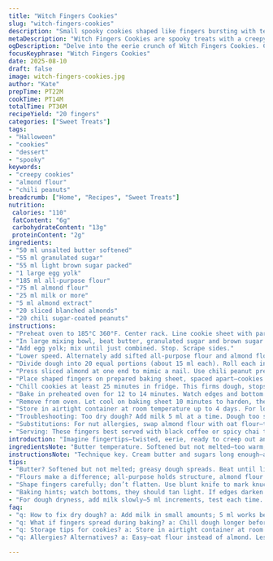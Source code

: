 ```yaml
---
title: "Witch Fingers Cookies"
slug: "witch-fingers-cookies"
description: "Small spooky cookies shaped like fingers bursting with texture. Made from a butter-sugar base with flour replaced partially by almond flour for chew and richness. Egg yolk binds but keeps it tender. Milk adds moisture—adjustable for dough consistency. Vanilla subbed with almond extract for a nutty twist. Candy 'nails' replaced by sliced blanched almonds, reddish sugar-coated peanuts swapped for bright red chili-coated peanuts adding heat with sweet. Chill dough to firm up—critical for shaping fingers. Bake until pale golden underneath with subtle crackle on edge. Cool completely before handling; otherwise, they crumble. Great for Halloween or anytime you want to freak out guests. Crunchy, chewy, sweet with a whisper of spice from the chili peanuts. No em dash here. Practical, reliable, worried about dough dryness? Add milk teaspoon by teaspoon."
metaDescription: "Witch Fingers Cookies are spooky treats with a creepy crunch. Spicy and sweet. Perfect for Halloween gatherings or any fun occasion."
ogDescription: "Delve into the eerie crunch of Witch Fingers Cookies. Chewy and spooky, these treats are a must for Halloween parties."
focusKeyphrase: "Witch Fingers Cookies"
date: 2025-08-10
draft: false
image: witch-fingers-cookies.jpg
author: "Kate"
prepTime: PT22M
cookTime: PT14M
totalTime: PT36M
recipeYield: "20 fingers"
categories: ["Sweet Treats"]
tags:
- "Halloween"
- "cookies"
- "dessert"
- "spooky"
keywords:
- "creepy cookies"
- "almond flour"
- "chili peanuts"
breadcrumb: ["Home", "Recipes", "Sweet Treats"]
nutrition: 
 calories: "110"
 fatContent: "6g"
 carbohydrateContent: "13g"
 proteinContent: "2g"
ingredients:
- "50 ml unsalted butter softened"
- "55 ml granulated sugar"
- "55 ml light brown sugar packed"
- "1 large egg yolk"
- "185 ml all-purpose flour"
- "75 ml almond flour"
- "25 ml milk or more"
- "5 ml almond extract"
- "20 sliced blanched almonds"
- "20 chili sugar-coated peanuts"
instructions:
- "Preheat oven to 185°C 360°F. Center rack. Line cookie sheet with parchment paper; avoid greasing to prevent spreading."
- "In large mixing bowl, beat butter, granulated sugar and brown sugar at medium speed until fluffy and pale—3 to 4 minutes. Avoid overbeating or butter melts and dough turns greasy."
- "Add egg yolk; mix until just combined. Stop. Scrape sides."
- "Lower speed. Alternately add sifted all-purpose flour and almond flour with milk and almond extract in thirds. Dough will feel dry but tacky. Add milk incrementally if too crumbly; test pinch between fingers for slight stickiness."
- "Divide dough into 20 equal portions (about 15 ml each). Roll each into a finger shape roughly 7 cm long. Don't flatten; keep natural finger dimension. Make shallow grooves horizontally—simulate knuckles—using tip of a blunt knife or skewer."
- "Press sliced almond at one end to mimic a nail. Use chili peanut pressed gently at other end to represent bloody bone protruding. Avoid pushing too deep or it will burst out during baking, making a mess."
- "Place shaped fingers on prepared baking sheet, spaced apart—cookies expand slightly, avoid touch."
- "Chill cookies at least 25 minutes in fridge. This firms dough, stops spreading, helps keep shape during bake."
- "Bake in preheated oven for 12 to 14 minutes. Watch edges and bottom. Bottom should get faint golden hue but not brown. Top remains pale but set. If edges are darkening early, turn off oven, let residual heat finish to avoid burnt taste."
- "Remove from oven. Let cool on baking sheet 10 minutes to harden, then transfer to wire rack. Handling too soon breaks fingers. Cooling ensures sturdiness."
- "Store in airtight container at room temperature up to 4 days. For longer freshness, freeze unbaked formed dough wrapped tightly for up to 2 months."
- "Troubleshooting: Too dry dough? Add milk 5 ml at a time. Dough too soft? Chill longer. Almond flour adds moisture and chew but makes dough delicate — handle gently."
- "Substitutions: For nut allergies, swap almond flour with oat flour—texture changes, less rich but still tasty. Use vanilla extract if almond unavailable but flavor differs."
- "Serving: These fingers best served with black coffee or spicy chai to balance sweetness and the chili peanut's heat."
introduction: "Imagine fingertips—twisted, eerie, ready to creep out any gathering. Not just for show though—they snap with crunch, follow with bite into chewy crumb. Butter and sugars whipped until light, tannin-rich almond flour mixed innocent like a ghost hiding. Egg yolk gives body but not toughness. Milk softens just enough; no wet letdowns. Candy nails? Nope. Soft almond slices natural, subtle crunch not plastic fake. Replacing old red peanuts for chili-sugar-coated ones introduces a sting—unexpected with sweet. Worth the chill, that chilling step. No rushing; dough must firm or else, shapes collapse mid-bake. Watch edges, bottom color. Pale golden edge signals done. Crisp but pliant, those fingers break apart under bite, reveal texture. Not just dessert; experience. Calling for black coffee or spicy milky chai to balance sweet, spicy, buttery combo. Clean kitchen timer but keep on feel. Baking is sensory, not exact. Oven quirks differ. Keep eyes peeled. Beware crackly broken fingers before cool. Handle with care—or lose the effect."
ingredientsNote: "Butter temperature. Softened but not melted—too warm, dough turns greasy, spreads. Sugar choice matters—light brown sugar with mild molasses flavor softens crumb but doesn't wet dough. Granulated sugar balances tooth snap. Egg yolk holds moisture, binds. Flour mix here altered partially to almond flour—gives chew, nutty flavor without overpowering, keeps gluten low to avoid tough fingers. Milk quantity is variable. Start low; too much makes sticky dough. Better to add very small amounts, pinch test every time. Vanilla replaced with almond extract—more intense, invites curiosity. Candies switched for sliced almonds and chili-sugar peanuts; the latter adds heat and visual punch. Chill step mandatory—avoids spreading into blobs. Terrain between sticky and dry dough must be felt, not just watched. Substitutions possible but some textural tradeoffs. Allergy options include oat flour instead of almonds but dough will be denser and less rich."
instructionsNote: "Technique key. Cream butter and sugars long enough—at least 3 minutes. Whipping not swirling. Mix well but no overmixing after flour—developing gluten toughens, breaks delicate finger feel. Alternate flour and milk additions for gradual absorption, prevents dry patches or runny dough. Finger shaping needs precision—pressing nails too hard will crack dough or push candy inside causing burn spots. Use blunt knife tip for knuckle creases; too deep cuts can crack cookies in oven. Chilling time critical for firmness, shape retention. Oven too hot? Fingers spread or brown spots. Monitor bottom color by lifting edges with spatula. Remove when underside is a light tan; top remains pale but set. Cooling on sheet firm up cookie—moving hot cookies causes unwanted breaks. Store airtight but avoid fridge after baking; humidity softens crisp edges. Freezing dough possible but thaw fully before baking for even heat flow."
tips:
- "Butter? Softened but not melted; greasy dough spreads. Beat until light, 3-4 minutes. Avoid overmixing. Gluten forms; tough texture results. Keep all ingredients at room temperature, prevents cold dough mess. Egg yolk gives richness. Milk too much? Add slowly to avoid sticking dough."
- "Flours make a difference; all-purpose holds structure, almond flour adds chew. Substitute for nut allergies—oat flour alters texture, it’s denser. Consider vanilla extract if almond unavailable; taste shifts. Chill dough for 25 minutes minimum. No rush on this. Firm dough keeps shape."
- "Shape fingers carefully; don’t flatten. Use blunt knife to mark knuckles; deep cuts crack during baking. Press nails lightly; heavy pressure breaks dough. Measure portions evenly, about 15 ml each; uniformity helps bake. Space cookies apart on sheet; slight expand."
- "Baking hints; watch bottoms, they should tan light. If edges darken too fast, turn off oven—residual heat finishes job. Cooling matters—10 minutes on sheet before transferring to rack. Otherwise, risk unwanted breaks. Airtight storage is key; fridge can ruin crispiness."
- "For dough dryness, add milk slowly—5 ml increments, test each time. If too soft, chill longer. Unbaked dough? Freeze well but ensure complete thawing, ensures even cooking. Consider outside temp in kitchen; humid days can mess dough consistency."
faq:
- "q: How to fix dry dough? a: Add milk in small amounts; 5 ml works best. Check consistency often. Dough should be slightly tacky; avoid crumbly mess. Too dry isn't good—texture suffers."
- "q: What if fingers spread during baking? a: Chill dough longer before baking. Heat too high? Monitor closely. Bottom should be light tan, avoid dark spots; lessen oven heat if problem persists."
- "q: Storage tips for cookies? a: Store in airtight container at room temp. Up to four days. Want longer life? Freeze unbaked dough. Wrap tightly, up to two months expected. Thaw fully before use."
- "q: Allergies? Alternatives? a: Easy—oat flour instead of almond. Less rich but works. Milk can be substituted for non-dairy alternatives. Adjust as needed; slight texture change possible. Always check ingredient labels."

---
```

